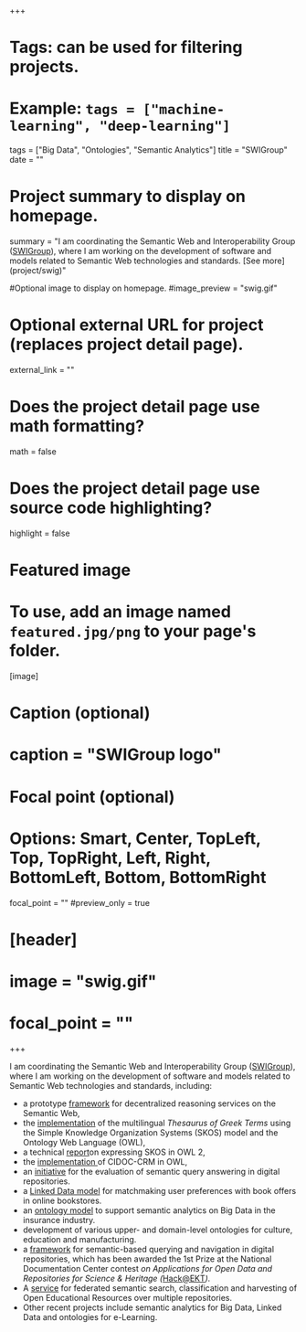 +++
# Tags: can be used for filtering projects.
# Example: `tags = ["machine-learning", "deep-learning"]`
tags = ["Big Data", "Ontologies", "Semantic Analytics"]
title = "SWIGroup"
date = ""
# Project summary to display on homepage.
summary = "I am coordinating the Semantic Web and Interoperability Group ([SWIGroup](http://swig.hpclab.ceid.upatras.gr/)), where I am working on the development of software and models related to Semantic Web technologies and standards. [See more] (project/swig)"

#Optional image to display on homepage.
#image_preview = "swig.gif"

# Optional external URL for project (replaces project detail page).
external_link = ""

# Does the project detail page use math formatting?
math = false

# Does the project detail page use source code highlighting?
highlight = false

# Featured image
# To use, add an image named `featured.jpg/png` to your page's folder. 
[image]
# Caption (optional)
# caption = "SWIGroup logo"
# Focal point (optional)
# Options: Smart, Center, TopLeft, Top, TopRight, Left, Right, BottomLeft, Bottom, BottomRight
focal_point = ""
#preview_only = true

# [header]
# image = "swig.gif"
# focal_point = ""

+++

I am coordinating the Semantic Web and Interoperability Group ([SWIGroup](http://swig.hpclab.ceid.upatras.gr/)), where I am working on the development of software and models related to Semantic Web technologies  and standards, including:

- a prototype [framework](http://swig.hpclab.ceid.upatras.gr/OWLApp) for decentralized reasoning services on the Semantic Web,
- the [implementation](http://swig.hpclab.ceid.upatras.gr/SKOS) of the multilingual *Thesaurus of Greek Terms* using the Simple Knowledge Organization Systems (SKOS) model and the Ontology Web Language (OWL),
- a technical [report](http://swig.hpclab.ceid.upatras.gr/SKOS/Skos2Owl2)on expressing SKOS in OWL 2,
- the [implementation ](http://swig.hpclab.ceid.upatras.gr/SWIGroupPapers/CRMinOWL)of CIDOC-CRM in OWL,
- an [initiative](http://swig.hpclab.ceid.upatras.gr/SSEvaluationAppendix) for the evaluation of semantic query answering in digital repositories.
- a [Linked Data model](http://swig.hpclab.ceid.upatras.gr/SWIGroupPapers/BookShop) for matchmaking user preferences with book      offers in online bookstores.
- an [ontology model](https://webprotege.stanford.edu/download?project=a5b329e1-ae76-45c0-a227-21476f74c0ea) to support semantic analytics on Big Data in the insurance industry.
- development of various upper- and domain-level ontologies for culture, education and manufacturing.
- a [framework](https://github.com/swigroup/dspace-semantic-search/wiki) for semantic-based querying and navigation in digital repositories, which has been awarded the 1st Prize at the National Documentation Center contest *on Applications for Open Data and Repositories for Science & Heritage (*[Hack@EKT](http://saas.ekt.gr/content/contests)*).*
- A [service](http://snf-630087.vm.okeanos.grnet.gr:8888/SemanticMiddleware-1.1/results?q=medicine) for federated semantic search, classification and harvesting of Open Educational Resources over multiple repositories.
- Other recent projects include semantic analytics for Big Data, Linked Data and ontologies for e-Learning.
